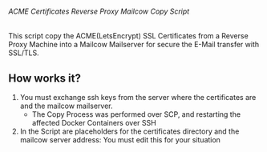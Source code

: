 ###### ACME Certificates Reverse Proxy Mailcow Copy Script ######

This script copy the ACME(LetsEncrypt) SSL Certificates from a Reverse Proxy Machine into a Mailcow Mailserver for secure the E-Mail
transfer with SSL/TLS. 

## How works it? ##

1. You must exchange ssh keys from the server where the certificates are and the mailcow mailserver.
   - The Copy Process was performed over SCP, and restarting the affected Docker Containers over SSH
2. In the Script are placeholders for the certificates directory and the mailcow server address: You must edit this for your situation